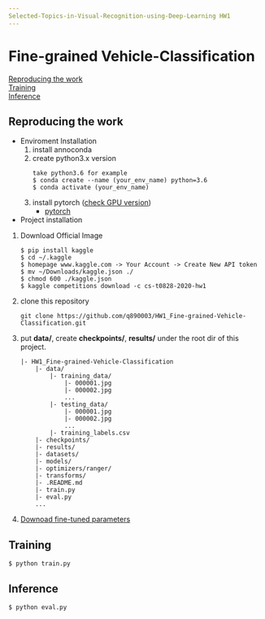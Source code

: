 ```yaml
---
Selected-Topics-in-Visual-Recognition-using-Deep-Learning HW1
---
```

# Fine-grained Vehicle-Classification
[Reproducing the work](#Reproducingthework)  
[Training](#Training)  
[Inference](#Inference)  

## Reproducing the work
- Enviroment Installation
    1. install annoconda
    2. create python3.x version 
        ```
        take python3.6 for example
        $ conda create --name (your_env_name) python=3.6
        $ conda activate (your_env_name)
        ```
    3. install pytorch ([check GPU version](https://www.nvidia.com/Download/index.aspx?lang=cn%20))
        - [pytorch](https://pytorch.org/get-started/locally/)
- Project installation
1. Download Official Image
    ```
    $ pip install kaggle
    $ cd ~/.kaggle
    $ homepage www.kaggle.com -> Your Account -> Create New API token
    $ mv ~/Downloads/kaggle.json ./
    $ chmod 600 ./kaggle.json
    $ kaggle competitions download -c cs-t0828-2020-hw1
    ```
2. clone this repository
    ``` 
    git clone https://github.com/q890003/HW1_Fine-grained-Vehicle-Classification.git
    ```
3. put **data/**, create **checkpoints/**, **results/** under the root dir of this project. 
    ```
    |- HW1_Fine-grained-Vehicle-Classification
        |- data/
            |- training_data/
                |- 000001.jpg
                |- 000002.jpg
                ...
            |- testing_data/
                |- 000001.jpg
                |- 000002.jpg
                ...
            |- training_labels.csv
        |- checkpoints/
        |- results/
        |- datasets/
        |- models/
        |- optimizers/ranger/
        |- transforms/
        |- .README.md
        |- train.py
        |- eval.py
        ...
    ```
4. [Downoad fine-tuned parameters](https://drive.google.com/file/d/1Q5SbN6o7zoV5DUDaGPaBPQTEN1qTWbel/view?usp=sharing)
    
## Training

```
$ python train.py
``` 
## Inference

```
$ python eval.py
```

